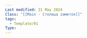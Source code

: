 ```yaml
---
Last modified: 31 May 2024
Class: "[[Main - Столица заметок]]"
tags:
  - Template/01
Type: 
---
```

